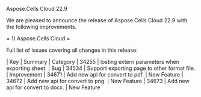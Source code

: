Aspose.Cells Cloud 22.9

We are pleased to announce the release of Aspose.Cells Cloud 22.9 with the following improvements.

= 1) Aspose.Cells Cloud =

Full list of issues covering all changes in this release:

| Key | Summary | Category
| 34255 | losting extern parameters when exporting sheet. | Bug
| 34534 | Support exporting page to other format file. | Improvement
| 34671 | Add new api for convert to pdf. | New Feature
| 34672 | Add new api for convert to png. | New Feature
| 34673 | Add new api for convert to docx. | New Feature
